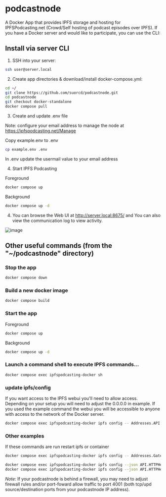 # podcastnode

A Docker App that provides IPFS storage and hosting for IPFSPodcasting.net (Crowd/Self hosting of podcast episodes over IPFS).
If you have a Docker server and would like to participate, you can use the CLI:


## Install via server CLI

1. SSH into your server:

  ```bash
  ssh user@server.local
  ```

2. Create app directories & download/install docker-compose.yml:

  ```bash
  cd ~/
  git clone https://github.com/suorcd/podcastnode.git
  cd podcastnode
  git checkout docker-standalone
  docker compose pull
  ```

3. Create and update .env file

  Note: configure your email address to manage the node at <https://ipfspodcasting.net/Manage>

  Copy example.env to .env
  ```bash
  cp example.env .env
  ```

  In .env update the usermail value to your email address

4. Start IPFS Podcasting

  Foreground
  ```bash
  docker compose up
  ```
  
  Background
  ```bash
  docker compose up -d
  ```

4. You can browse the Web UI at <http://server.local:8675/> and  You can also view the communication log to view activity.

![image](https://user-images.githubusercontent.com/103131615/181925105-82fafb97-ed07-4071-b709-e9aef6a05f60.png)


## Other useful commands (from the "~/podcastnode" directory)

### Stop the app

  ```bash
  docker compose down
  ```

### Build a new docker image

  ```bash
  docker compose build
  ```

### Start the app

  Foreground
  ```bash
  docker compose up
  ```
  
  Background
  ```bash
  docker compose up -d
  ```

### Launch a command shell to execute IPFS commands...

  ```bash
  docker compose exec ipfspodcasting-docker sh
  ```



### update ipfs/config

If you want access to the IPFS webui you'll need to allow access.
Depending on your setup you will need to adjust the 0.0.0.0 in example.
If you used the example command the webui you will be accessible to anyone with access to the network of the Docker server.

  ```bash
  docker compose exec ipfspodcasting-docker ipfs config -- Addresses.API "/ip4/0.0.0.0/tcp/5001"
  ```

### Other examples

If these commands are run restart ipfs or container

  ```bash
  docker compose exec ipfspodcasting-docker ipfs config -- Addresses.Gateway "/ip4/0.0.0.0/tcp/8080"
  ```

  ```bash
  docker compose exec ipfspodcasting-docker ipfs config --json API.HTTPHeaders.Access-Control-Allow-Origin '["http://localhost:5001", "http://localhost:3000", "http://127.0.0.1:5001", "https://webui.ipfs.io"]'
  docker compose exec ipfspodcasting-docker ipfs config --json API.HTTPHeaders.Access-Control-Allow-Methods '["PUT", "POST"]'
  ```

*Note*: If your podcastnode is behind a firewall, you may need to adjust firewall rules and/or port-foward allow traffic to port 4001 (both tcp/upd source/destination ports from your podcastnode IP address).

